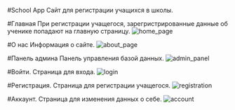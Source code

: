 #School App
Сайт для регистрации учащихся в школы.


#Главная
При регистрации учащегося, зарегристрированные данные об ученике попадают на главную страницу.
![home_page](https://user-images.githubusercontent.com/94980092/160333559-19e3c029-de12-4453-a83a-516d7bbf571f.PNG)

#О нас
Информация о сайте.
![about_page](https://user-images.githubusercontent.com/94980092/160333574-a392a084-71a3-4d00-97ae-1ce5fcaa0463.PNG)

#Панель админа
Панель управления базой данных.
![admin_panel](https://user-images.githubusercontent.com/94980092/160333583-c5f65094-3930-4755-b484-9df356bcd6f7.PNG)

#Войти.
Страница для входа.
![login](https://user-images.githubusercontent.com/94980092/160333591-c92b8540-8d8f-49bb-92c6-ab66e3a0ff57.PNG)

#Регистрация.
Страница для регистрации учащегося.
![registration](https://user-images.githubusercontent.com/94980092/160333601-8519fac4-623e-4fe0-9cc7-41ba1f716cbe.PNG)

#Аккаунт.
Страница для изменения данных о себе.
![account](https://user-images.githubusercontent.com/94980092/160333606-5fdb2971-9ba6-4e90-924d-ee21133158e9.PNG)
